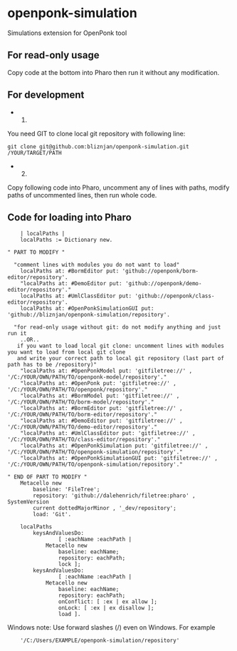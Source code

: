 # openponk-simulation
Simulations extension for OpenPonk tool

## For read-only usage
Copy code at the bottom into Pharo then run it without any modification.
## For development
- 1)
You need GIT to clone local git repository with following line:
```
git clone git@github.com:bliznjan/openponk-simulation.git /YOUR/TARGET/PATH
```

- 2)
Copy following code into Pharo, uncomment any of lines with paths, modify paths of uncommented lines, then run whole code.

## Code for loading into Pharo
```
    | localPaths |
    localPaths := Dictionary new.

" PART TO MODIFY "

  "comment lines with modules you do not want to load"
    localPaths at: #BormEditor put: 'github://openponk/borm-editor/repository'.
    "localPaths at: #DemoEditor put: 'github://openponk/demo-editor/repository'."
    localPaths at: #UmlClassEditor put: 'github://openponk/class-editor/repository'.
    localPaths at: #OpenPonkSimulationGUI put: 'github://bliznjan/openponk-simulation/repository'.

  "for read-only usage without git: do not modify anything and just run it
    ..OR..
   if you want to load local git clone: uncomment lines with modules you want to load from local git clone
   and write your correct path to local git repository (last part of path has to be /repository)"
    "localPaths at: #OpenPonkModel put: 'gitfiletree://' , '/C:/YOUR/OWN/PATH/TO/openponk-model/repository'."
    "localPaths at: #OpenPonk put: 'gitfiletree://' , '/C:/YOUR/OWN/PATH/TO/openponk/repository'."
    "localPaths at: #BormModel put: 'gitfiletree://' , '/C:/YOUR/OWN/PATH/TO/borm-model/repository'."
    "localPaths at: #BormEditor put: 'gitfiletree://' , '/C:/YOUR/OWN/PATH/TO/borm-editor/repository'."
    "localPaths at: #DemoEditor put: 'gitfiletree://' , '/C:/YOUR/OWN/PATH/TO/demo-editor/repository'."
    "localPaths at: #UmlClassEditor put: 'gitfiletree://' , '/C:/YOUR/OWN/PATH/TO/class-editor/repository'."
    "localPaths at: #OpenPonkSimulation put: 'gitfiletree://' , '/C:/YOUR/OWN/PATH/TO/openponk-simulation/repository'."
    "localPaths at: #OpenPonkSimulationGUI put: 'gitfiletree://' , '/C:/YOUR/OWN/PATH/TO/openponk-simulation/repository'."

" END OF PART TO MODIFY "
    Metacello new
        baseline: 'FileTree';
        repository: 'github://dalehenrich/filetree:pharo' , SystemVersion
        current dottedMajorMinor , '_dev/repository';
        load: 'Git'.

    localPaths
		keysAndValuesDo:
				[ :eachName :eachPath |
			Metacello new
				baseline: eachName;
				repository: eachPath;
				lock ];
		keysAndValuesDo:
				[ :eachName :eachPath |
			Metacello new
				baseline: eachName;
				repository: eachPath;
				onConflict: [ :ex | ex allow ];
				onLock: [ :ex | ex disallow ];
				load ].
```

Windows note: Use forward slashes (/) even on Windows. For example
```
    '/C:/Users/EXAMPLE/openponk-simulation/repository'
```
